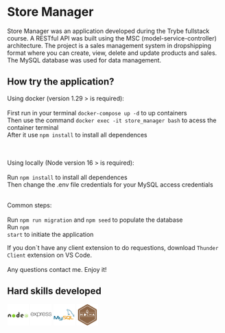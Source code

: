 <h1>Store Manager</h1>

<p>
  Store Manager was an application developed during the Trybe fullstack course. A RESTful API was built using the MSC (model-service-controller) architecture. The project is a sales management system in dropshipping format where you can create, view, delete and update products and sales. The MySQL database was used for data management.
</p>


<h2>
  How try the application?
</h2>

<p>
  Using docker (version 1.29 > is required): </br></br>
   First run in your terminal <code>docker-compose up -d</code> to up containers </br>
   Then use the command <code>docker exec -it store_manager bash</code> to acess the container terminal </br>
   After it use  <code>npm install</code> to install all dependences </br></br></br>
   
   Using locally (Node version 16 > is required): </br></br>
   Run <code>npm install</code> to install all dependences </br>
   Then change the .env file credentials for your MySQL access credentials </br></br>
   
   Common steps: </br></br>
   Run <code>npm run migration</code> and <code>npm seed</code> to populate the database </br>
   Run <code>npm start</code> to initiate the application </br>
   
   If you don´t have any client extension to do requestions, download <code>Thunder Client</code> extension on VS Code.
   </br></br>
  Any questions contact me. Enjoy it!
</p>

<h2>
 Hard skills developed
</h2>

<div>
  <img
    height="50px"
    width="50px"
    src="https://raw.githubusercontent.com/devicons/devicon/1119b9f84c0290e0f0b38982099a2bd027a48bf1/icons/nodejs/nodejs-original-wordmark.svg"
    alt="Node"
  /> 
  <img
    height="50px"
    width="50px"
    src="https://raw.githubusercontent.com/devicons/devicon/1119b9f84c0290e0f0b38982099a2bd027a48bf1/icons/express/express-original-wordmark.svg"
    alt="Node"
  /> 
  <img
    height="50px"
    width="50px"
    src="https://raw.githubusercontent.com/devicons/devicon/1119b9f84c0290e0f0b38982099a2bd027a48bf1/icons/mysql/mysql-original-wordmark.svg"
    alt="MySQL"
  /> 
  <img
    height="50px"
    width="50px"
    src="https://raw.githubusercontent.com/devicons/devicon/1119b9f84c0290e0f0b38982099a2bd027a48bf1/icons/mocha/mocha-plain.svg"
    alt="Mocha"
  /> 
</div>

